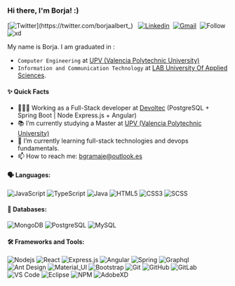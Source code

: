 ### Hi there, I'm Borja! :)


[![Twitter](https://img.shields.io/badge/-Twitter-1ca0f1?style=flat&labelColor=1ca0f1&logo=twitter&logoColor=white&link=https://twitter.com/borjaalbert_)](https://twitter.com/borjaalbert_) &nbsp;
[![Linkedin](https://img.shields.io/badge/-LinkedIn-blue?style=flat&logo=Linkedin&logoColor=white&link=https://es.linkedin.com/in/boralbgra/)](https://es.linkedin.com/in/boralbgra/)&nbsp;
[![Gmail](https://img.shields.io/badge/-Gmail-c14438?style=flat&logo=Gmail&logoColor=white&link=mailto:boralbgra@gmail.com)](mailto:boralbgra@gmail.com)&nbsp;
![Follow](https://img.shields.io/github/followers/bgramaje?style=social)
![xd](https://komarev.com/ghpvc/?username=boralbgra)

My name is Borja. I am graduated in :
* `Computer Engineering` at [UPV (Valencia Polytechnic University)](http://www.upv.es/)
* `Information and Communication Technology` at [LAB University Of Applied Sciences](https://www.lab.fi/en).


#### ✨ Quick Facts
- 👨🏽‍💻 Working as a Full-Stack developer at [Devoltec](https://www.devoltec.com/) (PostgreSQL + Spring Boot | Node Express.js + Angular)
- 📚 I’m currently studying a Master at [UPV (Valencia Polytechnic University)](http://www.upv.es/)
- 🌱 I’m currently learning full-stack technologies and devops fundamentals.
- 📫 How to reach me: bgramaje@outlook.es

#### 🗣️ Languages:

![JavaScript](https://img.shields.io/badge/-JavaScript-black?style=flat-square&logo=javascript)
![TypeScript](https://img.shields.io/badge/-TypeScript-black?style=flat-square&logo=typeScript)
![Java](https://img.shields.io/badge/-Java-black?style=flat-square&logo=java)
![HTML5](https://img.shields.io/badge/-HTML5-black?style=flat-square&logo=html5&logoColor=white)
![CSS3](https://img.shields.io/badge/-CSS3-black?style=flat-square&logo=css3)
![SCSS](https://img.shields.io/badge/-SCSS-black?style=flat-square&logo=SASS)

#### 💾 Databases:
![MongoDB](https://img.shields.io/badge/-Mongodb-black?style=flat-square&logo=mongodb)
![PostgreSQL](https://img.shields.io/badge/-PostgreSQL-black?style=flat-square&logo=postgresql)
![MySQL](https://img.shields.io/badge/-MySQL-black?style=flat-square&logo=mysql)

#### 🛠️ Frameworks and Tools:

![Nodejs](https://img.shields.io/badge/-Nodejs-black?style=flat-square&logo=Node.js)
![React](https://img.shields.io/badge/-React-black?style=flat-square&logo=react)
![Express.js](https://img.shields.io/badge/-Express-black?style=flat-square&logo=express)
![Angular](https://img.shields.io/badge/-Angular-black?style=flat-square&logo=angular)
![Spring](https://img.shields.io/badge/-Spring-black?style=flat-square&logo=spring)
![Graphql](https://img.shields.io/badge/-Graphql-black?style=flat-square&logo=graphql)
![Ant Design](https://img.shields.io/badge/-antd-black?style=flat-square&logo=antdesign)
![Material_UI](https://img.shields.io/badge/-Material_UI-black?style=flat-square&logo=material-ui)
![Bootstrap](https://img.shields.io/badge/-Bootstrap-black?style=flat-square&logo=bootstrap)
![Git](https://img.shields.io/badge/-Git-black?style=flat-square&logo=git)
![GitHub](https://img.shields.io/badge/-GitHub-black?style=flat-square&logo=github)
![GitLab](https://img.shields.io/badge/-GitLab-black?style=flat-square&logo=gitlab)
![VS Code](https://img.shields.io/badge/-VS_Code-black?style=flat-square&logo=visualstudiocode)
![Eclipse](https://img.shields.io/badge/-Eclipse-black?style=flat-square&logo=eclipse)
![NPM](https://img.shields.io/badge/-NPM-black?style=flat-square&logo=npm)
![AdobeXD](https://img.shields.io/badge/-Adobe_XD-black?style=flat-square&logo=adobexd)

<!--
**boralbgra/boralbgra** is a ✨ _special_ ✨ repository because its `README.md` (this file) appears on your GitHub profile.

Here are some ideas to get you started:

- 🔭 I’m currently working on ...
- 🌱 I’m currently learning ...
- 👯 I’m looking to collaborate on ...
- 🤔 I’m looking for help with ...
- 💬 Ask me about ...
- 📫 How to reach me: ...
- 😄 Pronouns: ...
- ⚡ Fun fact: ...
-->
